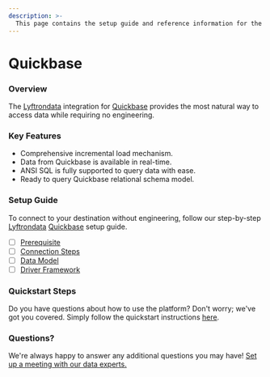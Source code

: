 ```yaml
---
description: >-
  This page contains the setup guide and reference information for the Quickbase source connector.
---
```


# Quickbase

### Overview

The [Lyftrondata](https://www.lyftrondata.com/) integration for [Quickbase](None) provides the most natural way to access data while requiring no engineering.

### Key Features

* Comprehensive incremental load mechanism.
* Data from Quickbase is available in real-time.&#x20;
* ANSI SQL is fully supported to query data with ease.
* Ready to query Quickbase relational schema model.

### Setup Guide

To connect to your destination without engineering, follow our step-by-step [Lyftrondata](https://www.lyftrondata.com/)  [Quickbase](None) setup guide.

* [ ] [Prerequisite](prerequisite.md)
* [ ] [Connection Steps](connection-steps.md)
* [ ] [Data Model](data-model/erd.md)
* [ ] [Driver Framework](driver-framework/)

### Quickstart Steps

Do you have questions about how to use the platform? Don't worry; we've got you covered. Simply follow the quickstart instructions [here](../README.md).

### Questions? <a href="#questions" id="questions"></a>

We're always happy to answer any additional questions you may have! [Set up a meeting with our data experts.](https://www.lyftrondata.com/book-a-meeting/)

